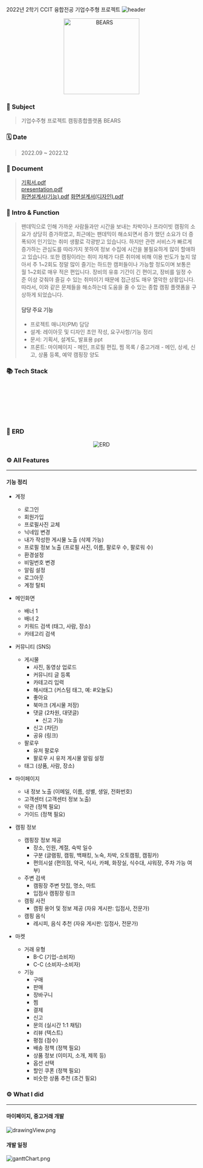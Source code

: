 2022년 2학기 CCIT 융합전공 기업수주형 프로젝트
![header](https://capsule-render.vercel.app/api?type=waving&color=5f4b8b&text=BEARS&height=200&animation=fadeIn&fontColor=ddd8ea)
<div align="center">
    <img src="public/img/mainLogo.webp" alt="BEARS"
        style="height: 200px"/>
</div>

### 🎯&nbsp;Subject

> 기업수주형 프로젝트 캠핑종합플랫폼 BEARS 

### 🗓️&nbsp;Date

> 2022.09 ~ 2022.12

### 📄&nbsp;Document

> [기획서.pdf](public/doc/projectDesign.pdf)<br>
> [presentation.pdf](public/doc/presentation.pdf)<br>
> [화면설계서(기능).pdf](public/doc/화면설계서(기능).pdf)
> [화면설계서(디자인).pdf](public/doc/화면설계서(디자인).pdf)

### 🚀&nbsp;Intro & Function

> 팬데믹으로 인해 가까운 사람들과만 시간을 보내는 차박이나 프라이빗 캠핑의 소요가 상당히 증가하였고, 최근에는 팬데믹이 해소되면서 증가 했던 소요가 더 증폭되어 인기있는 취미 생활로 각광받고 있습니다. 하지만 관련 서비스가 빠르게 증가하는 관심도를 따라가지 못하여 정보 수집에 시간을 불필요하게 많이 할애하고 있습니다.
또한 캠핑이라는 취미 자체가 다른 취미에 비해 이용 빈도가 높지 않아서 주 1~2회도 정말 많이 즐기는 하드한 캠퍼들이나 가능할 정도이며 보통은 월 1~2회로 매우 적은 편입니다. 장비의 유휴 기간이 긴 편이고, 장비를 일정 수준 이상 갖춰야 즐길 수 있는 취미이기 때문에 접근성도 매우 열악한 상황입니다.
따라서, 이와 같은 문제들을 해소하는데 도움을 줄 수 있는 종합 캠핑 플랫폼을 구상하게 되었습니다.
>
> #### 담당 주요 기능
> 
> - 프로젝트 매니저(PM) 담당
> - 설계: 레이아웃 및 디자인 초안 작성, 요구사항/기능 정리
> - 문서: 기획서, 설계도, 발표용 ppt
> - 프론트: 마이페이지 - 메인, 프로필 편집, 찜 목록 / 중고거래 - 메인, 상세, 신고, 상품 등록, 예약 캠핑장 양도

### 📚&nbsp;Tech Stack

<p>
<img src="https://img.shields.io/badge/JavaScript-F7DF1E?style=flat-square&logo=javascript&logoColor=white" alt=""/>
</p>
<p>
<img src="https://img.shields.io/badge/Node.js-5FA04E?style=flat-square&logo=node.js&logoColor=white" alt=""/>
<img src="https://img.shields.io/badge/Koa-33333D?style=flat-square&logo=koa&logoColor=white" alt=""/>
<img src="https://img.shields.io/badge/PostgreSQL-4169E1?style=flat-square&logo=postgresql&logoColor=white" alt=""/>
<img src="https://img.shields.io/badge/Nginx-009639?style=flat-square&logo=nginx&logoColor=white" alt=""/>
<img src="https://img.shields.io/badge/Docker-2496ED?style=flat-square&logo=docker&logoColor=white" alt=""/>
</p>
<p>
<img src="https://img.shields.io/badge/Vue_3-4FC08D?style=flat-square&logo=vue.js&logoColor=white" alt=""/>
<img src="https://img.shields.io/badge/Babel-F9DC3E?style=flat-square&logo=babel&logoColor=black" alt=""/>
</p>
<p>
<img src="https://img.shields.io/badge/Git-F05032?style=flat-square&logo=git&logoColor=white" alt=""/>
<img src="https://img.shields.io/badge/Figma-F24E1E?style=flat-square&logo=figma&logoColor=white" alt=""/>
</p>

### 📂&nbsp;ERD

<div align="center">
    <img src="public/img/ERD.webp" alt="ERD" />
</div>

### ⚙️&nbsp;All Features

---

#### 기능 정리


- 계정
  - 로그인
  - 회원가입
  - 프로필사진 교체
  - 닉네임 변경
  - 내가 작성한 게시물 노출 (삭제 가능)
  - 프로필 정보 노출 (프로필 사진, 이름, 팔로우 수, 팔로워 수)
  - 환경설정
  - 비밀번호 변경
  - 알림 설정
  - 로그아웃
  - 계정 탈퇴

- 메인화면
  - 배너 1
  - 배너 2
  - 키워드 검색 (태그, 사람, 장소)
  - 카테고리 검색

- 커뮤니티 (SNS)
  - 게시물
    - 사진, 동영상 업로드
    - 커뮤니티 글 등록
    - 카테고리 입력
    - 해시태그 (커스텀 태그, 예: #오늘도)
    - 좋아요
    - 북마크 (게시물 저장)
    - 댓글 (2차원, 대댓글)
      - 신고 기능
    - 신고 (차단)
    - 공유 (링크)
  - 팔로우
    - 유저 팔로우
    - 팔로우 시 유저 게시물 알림 설정
  - 태그 (상품, 사람, 장소)

- 마이페이지
  - 내 정보 노출 (이메일, 이름, 성별, 생일, 전화번호)
  - 고객센터 (고객센터 정보 노출)
  - 약관 (정책 필요)
  - 가이드 (정책 필요)

- 캠핑 정보
  - 캠핑장 정보 제공
    - 장소, 인원, 계절, 숙박 일수
    - 구분 (글램핑, 캠핑, 백패킹, 노숙, 차박, 오토캠핑, 캠핑카)
    - 편의시설 (편의점, 약국, 식사, 카페, 화장실, 식수대, 샤워장, 주차 가능 여부)
  - 주변 검색
    - 캠핑장 주변 맛집, 명소, 마트
    - 입점사 캠핑장 링크
  - 캠핑 사전
    - 캠핑 용어 및 정보 제공 (자유 게시판: 입점사, 전문가)
  - 캠핑 음식
    - 레시피, 음식 추천 (자유 게시판: 입점사, 전문가)

- 마켓
  - 거래 유형
    - B-C (기업-소비자)
    - C-C (소비자-소비자)
  - 기능
    - 구매
    - 판매
    - 장바구니
    - 찜
    - 결제
    - 신고
    - 문의 (실시간 1:1 채팅)
    - 리뷰 (텍스트)
    - 평점 (점수)
    - 배송 정책 (정책 필요)
    - 상품 정보 (이미지, 소개, 제목 등)
    - 옵션 선택
    - 할인 쿠폰 (정책 필요)
    - 비슷한 상품 추천 (조건 필요)

### ⚙️&nbsp;What I did

---

#### 마이페이지, 중고거래 개발

![drawingView.png](public/img/drawingView.webp)

#### 개발 일정

![ganttChart.png](public/img/ganttChart.webp)
